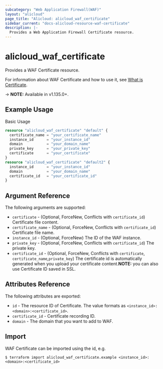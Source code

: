 ```yaml
---
subcategory: "Web Application Firewall(WAF)"
layout: "alicloud"
page_title: "Alicloud: alicloud_waf_certificate"
sidebar_current: "docs-alicloud-resource-waf-certificate"
description: |-
  Provides a Web Application Firewall Certificate resource.
---
```


# alicloud\_waf\_certificate

Provides a WAF Certificate resource.

For information about WAF Certificate and how to use it, see [What is Certificate](https://www.alibabacloud.com/help/doc-detail/28517.htm).

-> **NOTE:** Available in v1.135.0+.

## Example Usage

Basic Usage

```terraform
resource "alicloud_waf_certificate" "default" {
  certificate_name = "your_certificate_name"
  instance_id      = "your_instance_id"
  domain           = "your_domain_name"
  private_key      = "your_private_key"
  certificate      = "your_certificate"
}
resource "alicloud_waf_certificate" "default2" {
  instance_id      = "your_instance_id"
  domain           = "your_domain_name"
  certificate_id   = "your_certificate_id"
}
```

## Argument Reference

The following arguments are supported:

* `certificate` - (Optional, ForceNew, Conflicts with `certificate_id`) Certificate file content.
* `certificate_name` - (Optional, ForceNew, Conflicts with `certificate_id`) Certificate file name.
* `instance_id` - (Optional, ForceNew) The ID of the WAF instance.
* `private_key` - (Optional, ForceNew, Conflicts with `certificate_id`) The private key.
* `certificate_id` - (Optional, ForceNew, Conflicts with `certificate`, `certificate_name`,`private_key`) The certificate id is automatically generated when you upload your certificate content.**NOTE:** you can also use Certificate ID saved in SSL.

## Attributes Reference

The following attributes are exported:

* `id` - The resource ID of Certificate. The value formats as `<instance_id>:<domain>:<certificate_id>`.
* `certificate_id` - Certificate recording ID.
* `domain` - The domain that you want to add to WAF.

## Import

WAF Certificate can be imported using the id, e.g.

```
$ terraform import alicloud_waf_certificate.example <instance_id>:<domain>:<certificate_id>
```